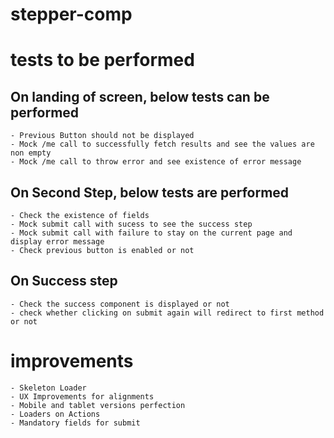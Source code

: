 # stepper-comp

# tests to be performed
## On landing of screen, below tests can be performed
    - Previous Button should not be displayed
    - Mock /me call to successfully fetch results and see the values are non empty
    - Mock /me call to throw error and see existence of error message

## On Second Step, below tests are performed
    - Check the existence of fields
    - Mock submit call with sucess to see the success step
    - Mock submit call with failure to stay on the current page and display error message
    - Check previous button is enabled or not

## On Success step
    - Check the success component is displayed or not
    - check whether clicking on submit again will redirect to first method or not
    
# improvements
    - Skeleton Loader
    - UX Improvements for alignments
    - Mobile and tablet versions perfection
    - Loaders on Actions
    - Mandatory fields for submit
    